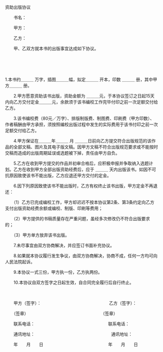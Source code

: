 



资助出版协议



 

　　书名：

　　甲方：

　　乙方：　　

　　甲、乙双方就本书的出版事宜达成如下协议。

　　

　　

1.本书约＿＿＿ 
万字，插图＿＿＿幅，拟定＿＿＿ 开本，印数 ＿＿＿ 册，其中甲方＿＿＿ 册。

　　2.甲方愿意资助该书出版，资助金额为 ＿＿＿元，于本协议签订之日起15天内向乙方交付定金＿＿＿元，余款须于该书编校工作完毕付印之前一次足额交付给乙方。

　　3.该书编校费（80元／万字）、排版制版费、制图费、印刷费（甲方印数）、作者稿酬由甲方承担，须按照编校出版过程中发生的实际费用于该书付印之前一次足额交付给乙方。

　　4.甲方保证在＿＿＿年＿＿＿ 月 ＿＿＿日前向乙方提交符合出版规范的该作品的全部文稿、图片及其电子版文稿。因甲方文稿不符合出版规范要求或不能按时交稿而造成的出版周期延误或选题被下掉，责任由甲方自负。

　　5.乙方在收到甲方提交的作品并初审合格后，应积极申报并争取纳入选题计划。乙方在收到甲方全部出版资助经费后，应于 ＿＿＿ 天内出版该书。如因不可抗原因致使该书不能出版，乙方应退还甲方交付的定金。

　　6.因下列原因致使该书不能出版时，乙方有权终止该书出版，甲方定金不再退还：

　　（1）乙方已完成编校工作，甲方却迟迟不按本协议第2条、第3条约定向乙方支付出版资助经费余额或编校、制版、印刷等费用；

　　（2）甲方提供的书稿质量存在严重问题，虽经多次修改仍不符合出版要求的；

　　（3）甲方单方放弃该书出版。

　　7.未尽事宜由双方协商解决，并应签订书面补充协议。

　　8.如果就本协议履行发生争议，由双方协商解决，协商不成，任何一方均可向人民法院起诉。

　　9.本协议一式三份，甲方执一份，乙方执两份。

　　10.本协议自双方签字之日起生效，自合同完全履行后自行终止。　　

　　

　　甲方（签字）：　　　　　　　　　　　　　　　　乙方（签字）：

　　（签章）　　　　　　　　　　　　　　　　　　（签章）

　　联系电话：　　　　　　　　　　　　　　　　　 联系电话：

　　通讯地址：　　　　　　　　　　　　　　　　　　通讯地址：

　　年　　月　　日　　　　　　　　　　　　　　　 年　　月　　日